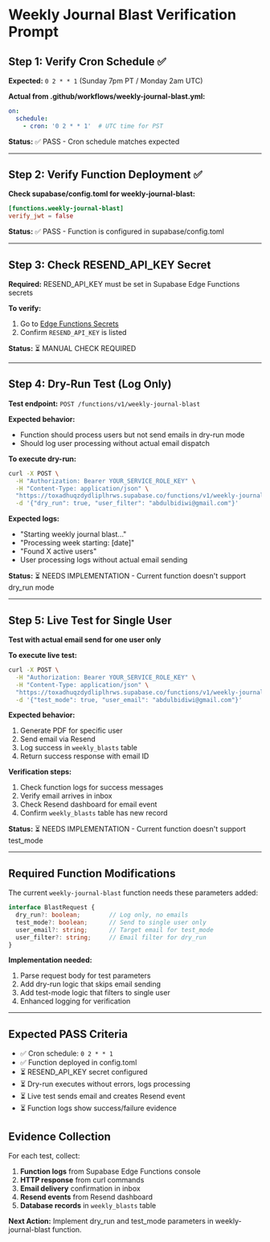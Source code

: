 # Weekly Journal Blast Verification Prompt

## Step 1: Verify Cron Schedule ✅

**Expected:** `0 2 * * 1` (Sunday 7pm PT / Monday 2am UTC)

**Actual from .github/workflows/weekly-journal-blast.yml:**
```yaml
on:
  schedule:
    - cron: '0 2 * * 1'  # UTC time for PST
```

**Status:** ✅ PASS - Cron schedule matches expected

---

## Step 2: Verify Function Deployment ✅

**Check supabase/config.toml for weekly-journal-blast:**

```toml
[functions.weekly-journal-blast]
verify_jwt = false
```

**Status:** ✅ PASS - Function is configured in supabase/config.toml

---

## Step 3: Check RESEND_API_KEY Secret

**Required:** RESEND_API_KEY must be set in Supabase Edge Functions secrets

**To verify:** 
1. Go to [Edge Functions Secrets](https://supabase.com/dashboard/project/toxadhuqzdydliplhrws/settings/functions)
2. Confirm `RESEND_API_KEY` is listed

**Status:** ⏳ MANUAL CHECK REQUIRED

---

## Step 4: Dry-Run Test (Log Only)

**Test endpoint:** `POST /functions/v1/weekly-journal-blast`

**Expected behavior:**
- Function should process users but not send emails in dry-run mode
- Should log user processing without actual email dispatch

**To execute dry-run:**
```bash
curl -X POST \
  -H "Authorization: Bearer YOUR_SERVICE_ROLE_KEY" \
  -H "Content-Type: application/json" \
  "https://toxadhuqzdydliplhrws.supabase.co/functions/v1/weekly-journal-blast" \
  -d '{"dry_run": true, "user_filter": "abdulbidiwi@gmail.com"}'
```

**Expected logs:**
- "Starting weekly journal blast..."
- "Processing week starting: [date]"
- "Found X active users"
- User processing logs without actual email sending

**Status:** ⏳ NEEDS IMPLEMENTATION - Current function doesn't support dry_run mode

---

## Step 5: Live Test for Single User

**Test with actual email send for one user only**

**To execute live test:**
```bash
curl -X POST \
  -H "Authorization: Bearer YOUR_SERVICE_ROLE_KEY" \
  -H "Content-Type: application/json" \
  "https://toxadhuqzdydliplhrws.supabase.co/functions/v1/weekly-journal-blast" \
  -d '{"test_mode": true, "user_email": "abdulbidiwi@gmail.com"}'
```

**Expected behavior:**
1. Generate PDF for specific user
2. Send email via Resend
3. Log success in `weekly_blasts` table
4. Return success response with email ID

**Verification steps:**
1. Check function logs for success messages
2. Verify email arrives in inbox
3. Check Resend dashboard for email event
4. Confirm `weekly_blasts` table has new record

**Status:** ⏳ NEEDS IMPLEMENTATION - Current function doesn't support test_mode

---

## Required Function Modifications

The current `weekly-journal-blast` function needs these parameters added:

```typescript
interface BlastRequest {
  dry_run?: boolean;        // Log only, no emails
  test_mode?: boolean;      // Send to single user only  
  user_email?: string;      // Target email for test_mode
  user_filter?: string;     // Email filter for dry_run
}
```

**Implementation needed:**
1. Parse request body for test parameters
2. Add dry-run logic that skips email sending
3. Add test-mode logic that filters to single user
4. Enhanced logging for verification

---

## Expected PASS Criteria

- ✅ Cron schedule: `0 2 * * 1`
- ✅ Function deployed in config.toml
- ⏳ RESEND_API_KEY secret configured
- ⏳ Dry-run executes without errors, logs processing
- ⏳ Live test sends email and creates Resend event
- ⏳ Function logs show success/failure evidence

## Evidence Collection

For each test, collect:
1. **Function logs** from Supabase Edge Functions console
2. **HTTP response** from curl commands
3. **Email delivery** confirmation in inbox
4. **Resend events** from Resend dashboard
5. **Database records** in `weekly_blasts` table

**Next Action:** Implement dry_run and test_mode parameters in weekly-journal-blast function.